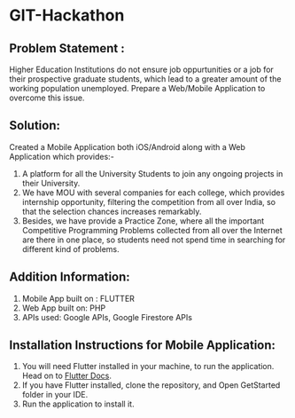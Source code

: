 # GIT-Hackathon

## Problem Statement :

Higher Education Institutions do not ensure job oppurtunities or a job for their prospective graduate students, which lead to a greater amount of the working population unemployed.
Prepare a Web/Mobile Application to overcome this issue.

## Solution:

Created a Mobile Application both iOS/Android along with a Web Application which provides:- 
1. A platform for all the University Students to join any ongoing projects in their University. 
2. We have MOU with several companies for each college, which provides internship opportunity, filtering the competition from all over India, so that the selection chances increases remarkably.
3. Besides, we have provide a Practice Zone, where all the important Competitive Programming Problems collected from all over the Internet are there in one place, so students need not spend time in searching for different kind of problems.

## Addition Information:
1. Mobile App built on : FLUTTER
2. Web App built on: PHP
3. APIs used: Google APIs, Google Firestore APIs

## Installation Instructions for Mobile Application:
1. You will need Flutter installed in your machine, to run the application. Head on to [Flutter Docs](https://flutter.io/).
2. If you have Flutter installed, clone the repository, and Open GetStarted folder in your IDE.
3. Run the application to install it.
